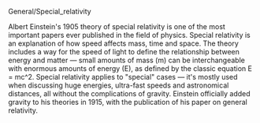 General/Special_relativity

Albert Einstein's 1905 theory of special relativity is one of the most important papers ever published in the field of physics. Special relativity is an explanation of how speed affects mass, time and space. 
The theory includes a way for the speed of light to define the relationship between energy and matter — small amounts of mass (m) can be interchangeable with enormous amounts of energy (E), as defined by the classic equation E = mc^2.
Special relativity applies to "special" cases — it's mostly used when discussing huge energies, ultra-fast speeds and astronomical distances, all without the complications of gravity. 
Einstein officially added gravity to his theories in 1915, with the publication of his paper on general relativity.
